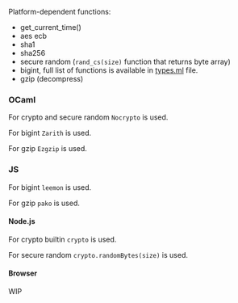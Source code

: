 
Platform-dependent functions:

- get_current_time()
- aes ecb
- sha1
- sha256
- secure random (`rand_cs(size)` function that returns byte array)
- bigint, full list of functions is available in [types.ml][] file.
- gzip (decompress)

[types.ml]: types.ml

### OCaml

For crypto and secure random `Nocrypto` is used.

For bigint `Zarith` is used.

For gzip `Ezgzip` is used.

### JS

For bigint `leemon` is used.

For gzip `pako` is used.

#### Node.js

For crypto builtin `crypto` is used.

For secure random `crypto.randomBytes(size)` is used.

#### Browser

WIP

<!-- TODO: -->
